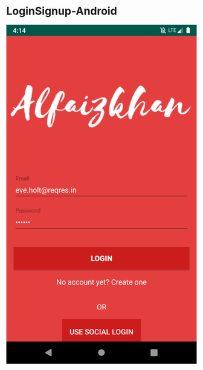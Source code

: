 # LoginSignup-Android
 
![alt text](https://github.com/Alfaizkhan/LoginSignup/blob/master/images/Screenshot_1566384244.png)
